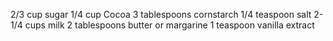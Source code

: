 
2/3 cup	sugar
1/4 cup	 Cocoa
3 tablespoons	cornstarch
1/4 teaspoon	salt
2-1/4 cups	milk
2 tablespoons	butter or margarine
1 teaspoon	vanilla extract